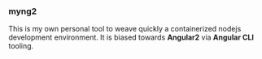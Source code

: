 ### myng2

This is my own personal tool to weave quickly a containerized nodejs development environment.
It is biased towards **Angular2** via **Angular CLI** tooling.
